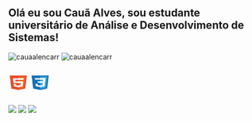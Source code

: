 ## Olá eu sou Cauã Alves, sou estudante universitário de Análise e Desenvolvimento de Sistemas!


<div>
  <img src="https://github-readme-stats.vercel.app/api?username=cauaalencarr&show_icons=true&theme=transparent" alt="cauaalencarr" style="width: 45%; auto;"/> 
  <img src="https://github-readme-stats.vercel.app/api/top-langs/?username=cauaalencarr&layout=compact&theme=transparent" alt="cauaalencarr" style="width: 45%; auto;"/>
</div>

##

<div>
  <img align="center" alt="Cauã-HTML" height="30" width="40" src="https://raw.githubusercontent.com/devicons/devicon/master/icons/html5/html5-original.svg">
  <img align="center" alt="Cauã-CSS" height="30" width="40" src="https://raw.githubusercontent.com/devicons/devicon/master/icons/css3/css3-original.svg">
</div>

##

<div >
  <a href="https://instagram.com/cauaalencarr_" target="_blank"><img src="https://img.shields.io/badge/-Instagram-%23E4405F?style=for-the-badge&logo=instagram&logoColor=white" target="_blank"></a>
  <a href="https://www.linkedin.com/in/cauaalencar/" target="_blank"><img src="https://img.shields.io/badge/-LinkedIn-%230077B5?style=for-the-badge&logo=linkedin&logoColor=white" target="_blank"></a> 
  <a href = "mailto:cauaalvesofc@gmail.com"><img src="https://img.shields.io/badge/-Gmail-%23333?style=for-the-badge&logo=gmail&logoColor=white" target="_blank"></a>
  
  
</div>
